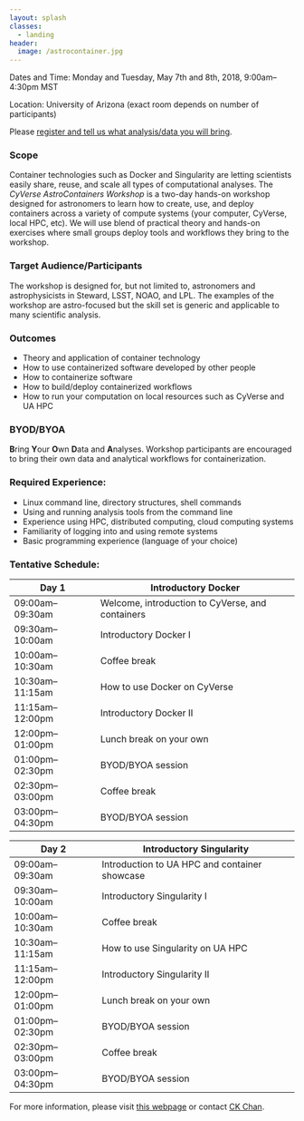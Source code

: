 ```yaml
---
layout: splash
classes:
  - landing
header:
  image: /astrocontainer.jpg
---
```


Dates and Time: Monday and Tuesday, May 7th and 8th, 2018, 9:00am–4:30pm MST

Location: University of Arizona (exact room depends on number of participants)

Please [register and tell us what analysis/data you will bring](https://goo.gl/forms/UaAM4qjJC8fBuUqI3).

### Scope

Container technologies such as Docker and Singularity are letting scientists easily share, reuse, and scale all types of computational analyses.  The *CyVerse AstroContainers Workshop* is a two-day hands-on workshop designed for astronomers to learn how to create, use, and deploy containers across a variety of compute systems (your computer, CyVerse, local HPC, etc).  We will use blend of practical theory and hands-on exercises where small groups deploy tools and workflows they bring to the workshop.

### Target Audience/Participants

The workshop is designed for, but not limited to, astronomers and astrophysicists in Steward, LSST, NOAO, and LPL.  The examples of the workshop are astro-focused but the skill set is generic and applicable to many scientific analysis.

### Outcomes

- Theory and application of container technology
- How to use containerized software developed by other people
- How to containerize software
- How to build/deploy containerized workflows
- How to run your computation on local resources such as CyVerse and UA HPC

### BYOD/BYOA

**B**ring **Y**our **O**wn **D**ata and **A**nalyses.  Workshop participants are encouraged to bring their own data and analytical workflows for containerization.

### Required Experience:

- Linux command line, directory structures, shell commands
- Using and running analysis tools from the command line
- Experience using HPC, distributed computing, cloud computing systems
- Familiarity of logging into and using remote systems
- Basic programming experience (language of your choice)

### Tentative Schedule:

Day 1 | Introductory Docker
----- | -------------------
09:00am–09:30am | Welcome, introduction to CyVerse, and containers
09:30am–10:00am | Introductory Docker I
10:00am–10:30am | Coffee break
10:30am–11:15am | How to use Docker on CyVerse
11:15am–12:00pm | Introductory Docker II
12:00pm–01:00pm | Lunch break on your own
01:00pm–02:30pm | BYOD/BYOA session
02:30pm–03:00pm | Coffee break
03:00pm–04:30pm | BYOD/BYOA session

Day 2 | Introductory Singularity
----- | ------------------------
09:00am–09:30am | Introduction to UA HPC and container showcase
09:30am–10:00am | Introductory Singularity I
10:00am–10:30am | Coffee break
10:30am–11:15am | How to use Singularity on UA HPC
11:15am–12:00pm | Introductory Singularity II
12:00pm–01:00pm | Lunch break on your own
01:00pm–02:30pm | BYOD/BYOA session
02:30pm–03:00pm | Coffee break
03:00pm–04:30pm | BYOD/BYOA session

For more information, please visit [this webpage](https://astrocontainers.github.io/2018-05-workshop) or contact [CK Chan](mailto:chanc@email.arizona.edu).
